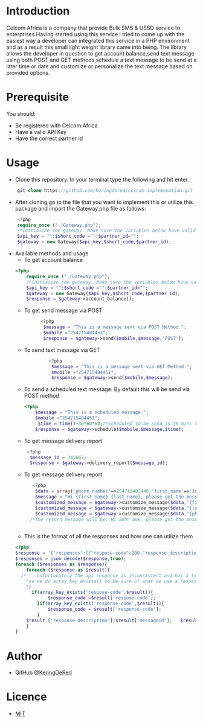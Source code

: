 # Introduction
Celcom Africa is a company that provide Bulk SMS & USSD service to enterprises.Having started using this service i tried to come up with the easiest way a developer can integrated this service in a PHP environment and as a result this small light weight library came into being. The library allows the developer in question to get account balance,send text message using both POST and GET methods,schedule a text message to be send at a later time or date and customize or personalize the text message based on provided options.
# Prerequisite
You should:
* Be registered with Celcom Africa
* Have a valid API Key 
* Have the correct partner id
# Usage
* Clone this repository. In your terminal type the following and hit enter.
```php
    git clone https://github.com/keringdered/celcom-implemenation.git
``` 
* After cloning,go to the file that you want to implement this or utilize this package and import the Gateway.php file as follows:
```php
    <?php
    require_once ("./Gateway.php");
    /*Initialize the gateway. Make sure the variables below have valid values*/
    $api_key = "";$short_code ="";$partner_id="";
    $gateway = new Gateway($api_key,$short_code,$partner_id);
```
* Available methods and usage
    * To get account balance
    ```php
    <?php
        require_once ("./Gateway.php");
        /*Initialize the gateway. Make sure the variables below have valid values*/
        $api_key = "";$short_code ="";$partner_id="";
        $gateway = new Gateway($api_key,$short_code,$partner_id);
        $response = $gateway->account_balance();
    ```
    * To get send message via POST
      ```php
            <?php
             $message = "This is a message sent via POST Method.";
             $mobile ="254715404451";
             $response = $gateway->send($mobile,$message,'POST');
      ```
     * To send text message via GET
        ```php
                 <?php
                  $message = "This is a message sent via GET Method.";
                  $mobile ="254715404451";
                  $response = $gateway->send($mobile,$message);
        ```
    * To send a scheduled text message. By default this will be send via POST method 
            
         ```php
        <?php
             $message = "This is a scheduled message.";
             $mobile ="254715404451";
              $time = time()+30*60*60;/*Scheduled to be send in 30 mins time*/
             $response = $gateway->schedule($mobile,$message,$time);
         ```
    * To get message delivery report
        ```php
         <?php
          $message_id = 345667;
          $response = $gateway->delivery_report($message_id);
        ```
    * To get message delivery report
      ```php
         <?php
          $data = array('phone_number'=>254713482448,'first_name'=>'John', 'last_name'=>"Doe");
          $message = "Hi {first_name} {last_name}, please get the message sent to {phone_number}" ;
          $customized_message = $gateway->customize_message($data,"{first_name}",$message);
          $customized_message = $gateway->customize_message($data,"{last_name}",$customized_message);
          $customized_message = $gateway->customize_message($data,"{phone_number}",$customized_message);
        /*The return message will be: Hi John Doe, please get the message sent to 254713482448*/ 
    
      ```
    * This is the format of all the responses and how one can utilize them
    ```php
    <?php
  $response = '{"responses":[{"respose-code":200,"response-description":"Success","mobile":254713482448,"messageid":8290842,"networkid":"1"},{"respose-code":200,"response-description":"Success","mobile":254713482448,"messageid":8290843,"networkid":"1"}]}';
    $responses = json_decode($response,true);
    foreach ($responses as $response){
        foreach ($response as $result){
      /*    unfortunately the api response is inconsistent and has a typo in other 'response-code' key. 
        *so we do array_key_exists() to be sure of what we use a response code
        */
          if(array_key_exists('respose-code',$result)){
                $response_code =$result['respose-code'];
            }if(array_key_exists('response-code',$result)){
                $response_code = $result['response-code'];
            }
        $result ['response-description'];$result['messageid'];   $result['mobile'];$result['networkid'];
        }
  }
  ```
    
        
# Author
* GitHub @[KeringDeRed](https://github.com/keringdered)
# Licence
* [MIT](https://opensource.org/licenses/MIT)
